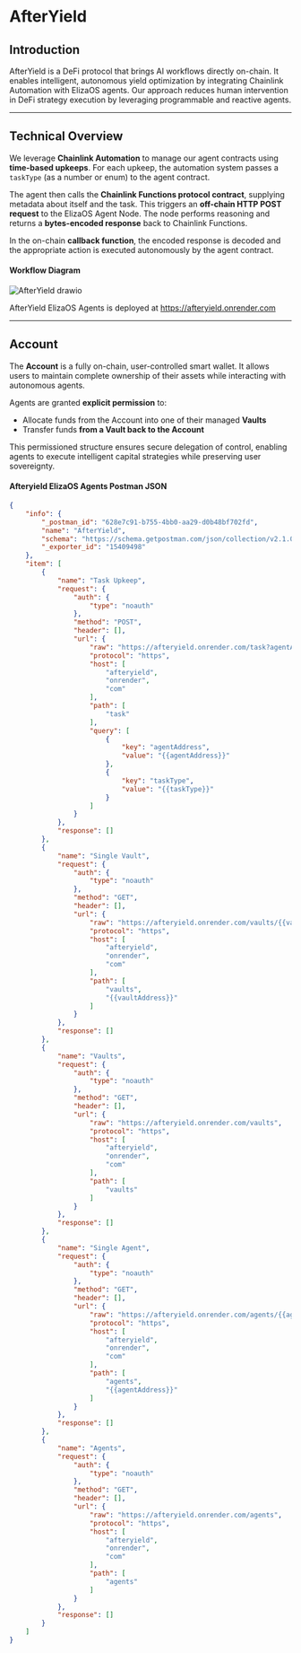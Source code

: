 # **AfterYield**

## **Introduction**

AfterYield is a DeFi protocol that brings AI workflows directly on-chain. It enables intelligent, autonomous yield optimization by integrating Chainlink Automation with ElizaOS agents. Our approach reduces human intervention in DeFi strategy execution by leveraging programmable and reactive agents.

---

## **Technical Overview**

We leverage **Chainlink Automation** to manage our agent contracts using **time-based upkeeps**. For each upkeep, the automation system passes a `taskType` (as a number or enum) to the agent contract.

The agent then calls the **Chainlink Functions protocol contract**, supplying metadata about itself and the task. This triggers an **off-chain HTTP POST request** to the ElizaOS Agent Node. The node performs reasoning and returns a **bytes-encoded response** back to Chainlink Functions.

In the on-chain **callback function**, the encoded response is decoded and the appropriate action is executed autonomously by the agent contract.

#### **Workflow Diagram**

![AfterYield drawio](https://github.com/user-attachments/assets/6a5accee-c909-4a02-b056-642279534c5b)

AfterYield ElizaOS Agents is deployed at https://afteryield.onrender.com

---

## **Account**

The **Account** is a fully on-chain, user-controlled smart wallet. It allows users to maintain complete ownership of their assets while interacting with autonomous agents.

Agents are granted **explicit permission** to:

* Allocate funds from the Account into one of their managed **Vaults**
* Transfer funds **from a Vault back to the Account**

This permissioned structure ensures secure delegation of control, enabling agents to execute intelligent capital strategies while preserving user sovereignty.

#### **Afteryield ElizaOS Agents Postman JSON**

```json
{
	"info": {
		"_postman_id": "628e7c91-b755-4bb0-aa29-d0b48bf702fd",
		"name": "AfterYield",
		"schema": "https://schema.getpostman.com/json/collection/v2.1.0/collection.json",
		"_exporter_id": "15409498"
	},
	"item": [
		{
			"name": "Task Upkeep",
			"request": {
				"auth": {
					"type": "noauth"
				},
				"method": "POST",
				"header": [],
				"url": {
					"raw": "https://afteryield.onrender.com/task?agentAddress={{agentAddress}}&taskType={{taskType}}",
					"protocol": "https",
					"host": [
						"afteryield",
						"onrender",
						"com"
					],
					"path": [
						"task"
					],
					"query": [
						{
							"key": "agentAddress",
							"value": "{{agentAddress}}"
						},
						{
							"key": "taskType",
							"value": "{{taskType}}"
						}
					]
				}
			},
			"response": []
		},
		{
			"name": "Single Vault",
			"request": {
				"auth": {
					"type": "noauth"
				},
				"method": "GET",
				"header": [],
				"url": {
					"raw": "https://afteryield.onrender.com/vaults/{{vaultAddress}}",
					"protocol": "https",
					"host": [
						"afteryield",
						"onrender",
						"com"
					],
					"path": [
						"vaults",
						"{{vaultAddress}}"
					]
				}
			},
			"response": []
		},
		{
			"name": "Vaults",
			"request": {
				"auth": {
					"type": "noauth"
				},
				"method": "GET",
				"header": [],
				"url": {
					"raw": "https://afteryield.onrender.com/vaults",
					"protocol": "https",
					"host": [
						"afteryield",
						"onrender",
						"com"
					],
					"path": [
						"vaults"
					]
				}
			},
			"response": []
		},
		{
			"name": "Single Agent",
			"request": {
				"auth": {
					"type": "noauth"
				},
				"method": "GET",
				"header": [],
				"url": {
					"raw": "https://afteryield.onrender.com/agents/{{agentAddress}}",
					"protocol": "https",
					"host": [
						"afteryield",
						"onrender",
						"com"
					],
					"path": [
						"agents",
						"{{agentAddress}}"
					]
				}
			},
			"response": []
		},
		{
			"name": "Agents",
			"request": {
				"auth": {
					"type": "noauth"
				},
				"method": "GET",
				"header": [],
				"url": {
					"raw": "https://afteryield.onrender.com/agents",
					"protocol": "https",
					"host": [
						"afteryield",
						"onrender",
						"com"
					],
					"path": [
						"agents"
					]
				}
			},
			"response": []
		}
	]
}
```
